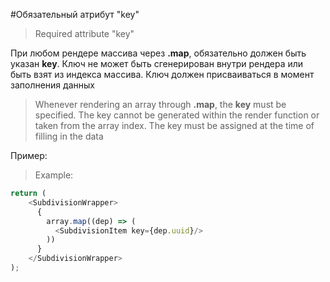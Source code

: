 #Обязательный атрибут "key"
>Required attribute "key"

При любом рендере массива через **.map**, обязательно должен быть указан **key**. 
Ключ не может быть сгенерирован внутри рендера или быть взят из индекса 
массива. Ключ должен присваиваться в момент заполнения данных

>Whenever rendering an array through **.map**, the **key** must be specified.
  The key cannot be generated within the render function or taken 
  from the array index. The key must be assigned at the time 
  of filling in the data

Пример:
>Example:
```js
return (
    <SubdivisionWrapper>
      {
        array.map((dep) => (
          <SubdivisionItem key={dep.uuid}/>
        ))
      }
    </SubdivisionWrapper>
);
```
